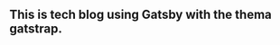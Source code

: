 <!-- [![Build Status](https://travis-ci.org/jaxx2104/gatsby-starter-bootstrap.svg?branch=master)](https://travis-ci.org/jaxx2104/gatsby-starter-bootstrap)
[![dependency Status](https://img.shields.io/david/jaxx2104/gatsby-starter-bootstrap.svg?style=flat-square)](https://david-dm.org/jaxx2104/gatsby-starter-bootstrap#info=dependencies)
[![Known Vulnerabilities](https://snyk.io/test/github/jaxx2104/gatsby-starter-bootstrap/badge.svg)](https://snyk.io/test/github/jaxx2104/gatsby-starter-bootstrap)

# Gatstrap

Gatsby starter for bootstrap a blog

![](https://i.imgur.com/Qcd3NwR.png)


## GatsbyJS v1
- For v1 version of this starter, check out the [master branch](https://github.com/jaxx2104/gatsby-starter-bootstrap).
- For v0 version, check out the [v0 branch](https://github.com/jaxx2104/gatsby-starter-bootstrap/tree/v0).
- Make sure to read the [migration guide](https://www.gatsbyjs.org/docs/migrating-from-v0-to-v1/) when porting v0 projects to v1.


## Features
+ Single column layout
+ Simple components: SiteNavi, SitePost, SitePage.
+ [Twitter Bootstrap](https://github.com/twbs/bootstrap) css framework.


## Installation
Install this starter (assuming Gatsby is installed) by running from your CLI:
`gatsby new gatstrap https://github.com/jaxx2104/gatsby-starter-bootstrap`


## Usage
develop
`gatsby develop`

### Custom Theme
`/src/layouts/gatsrap.css` -->

## This is tech blog using Gatsby with the thema gatstrap.